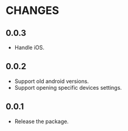 # CHANGES

## 0.0.3

- Handle iOS.

## 0.0.2

- Support old android versions.
- Support opening specific devices settings.

## 0.0.1

- Release the package.
